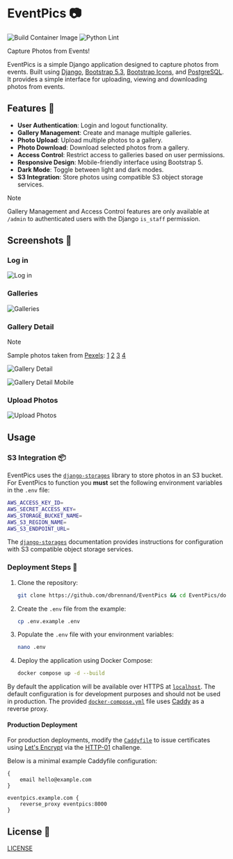 # EventPics 📷

![Build Container Image](https://github.com/dbrennand/EventPics/actions/workflows/build.yml/badge.svg)
![Python Lint](https://github.com/dbrennand/EventPics/actions/workflows/lint.yml/badge.svg)

Capture Photos from Events!

EventPics is a simple Django application designed to capture photos from events. Built using [Django](https://www.djangoproject.com/), [Bootstrap 5.3](https://getbootstrap.com/docs/5.3/getting-started/introduction/), [Bootstrap Icons](https://icons.getbootstrap.com/), and [PostgreSQL](https://www.postgresql.org/). It provides a simple interface for uploading, viewing and downloading photos from events.

## Features 🚀

- **User Authentication**: Login and logout functionality.
- **Gallery Management**: Create and manage multiple galleries.
- **Photo Upload**: Upload multiple photos to a gallery.
- **Photo Download**: Download selected photos from a gallery.
- **Access Control**: Restrict access to galleries based on user permissions.
- **Responsive Design**: Mobile-friendly interface using Bootstrap 5.
- **Dark Mode**: Toggle between light and dark modes.
- **S3 Integration**: Store photos using compatible S3 object storage services.

> [!NOTE]
> Gallery Management and Access Control features are only available at `/admin` to authenticated users with the Django `is_staff` permission.

## Screenshots 📸

### Log in

![Log in](images/login.png)

### Galleries

![Galleries](images/galleries.png)

### Gallery Detail

> [!NOTE]
> Sample photos taken from [Pexels](https://www.pexels.com/search/Event/):
> [1](https://www.pexels.com/photo/people-sitting-on-gang-chairs-2774556/)
> [2](https://www.pexels.com/photo/group-of-people-raise-their-hands-on-stadium-976866/)
> [3](https://www.pexels.com/photo/clear-flute-glasses-on-black-tray-16408/)
> [4](https://www.pexels.com/photo/people-having-a-concert-1190297/)

![Gallery Detail](images/gallery_detail.png)

![Gallery Detail Mobile](images/gallery_detail_mobile.png)

### Upload Photos

![Upload Photos](images/upload.png)

## Usage

### S3 Integration 📦

EventPics uses the [`django-storages`](https://django-storages.readthedocs.io/en/latest/) library to store photos in an S3 bucket. For EventPics to function you **must** set the following environment variables in the `.env` file:

```bash
AWS_ACCESS_KEY_ID=
AWS_SECRET_ACCESS_KEY=
AWS_STORAGE_BUCKET_NAME=
AWS_S3_REGION_NAME=
AWS_S3_ENDPOINT_URL=
```

The [`django-storages`](https://django-storages.readthedocs.io/en/latest/backends/s3_compatible/index.html) documentation provides instructions for configuration with S3 compatible object storage services.

### Deployment Steps 🚀

1. Clone the repository:

    ```bash
    git clone https://github.com/dbrennand/EventPics && cd EventPics/docker
    ```

2. Create the `.env` file from the example:

    ```bash
    cp .env.example .env
    ```

3. Populate the `.env` file with your environment variables:

    ```bash
    nano .env
    ```

4. Deploy the application using Docker Compose:

    ```bash
    docker compose up -d --build
    ```

By default the application will be available over HTTPS at [`localhost`](https://localhost). The default configuration is for development purposes and should not be used in production. The provided [`docker-compose.yml`](docker/docker-compose.yml) file uses [Caddy](https://caddyserver.com/) as a reverse proxy.

#### Production Deployment

For production deployments, modify the [`Caddyfile`](docker/conf/Caddyfile) to issue certificates using [Let's Encrypt](https://letsencrypt.org/) via the [HTTP-01](https://caddyserver.com/docs/automatic-https#http-challenge) challenge.

Below is a minimal example Caddyfile configuration:

```
{
    email hello@example.com
}

eventpics.example.com {
    reverse_proxy eventpics:8000
}
```

## License 📝

[LICENSE](LICENSE)
